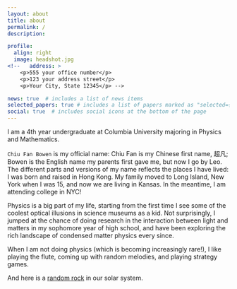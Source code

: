 ```yaml
---
layout: about
title: about
permalink: /
description:

profile:
  align: right
  image: headshot.jpg
<!--   address: >
    <p>555 your office number</p>
    <p>123 your address street</p>
    <p>Your City, State 12345</p> -->

news: true  # includes a list of news items
selected_papers: true # includes a list of papers marked as "selected={true}"
social: true  # includes social icons at the bottom of the page
---
```


I am a 4th year undergraduate at Columbia University majoring in Physics and Mathematics. 

`Chiu Fan Bowen` is my official name: Chiu Fan is my Chinese first name, 超凡; Bowen is the English name my parents first gave me, but now I go by Leo. 
The different parts and versions of my name reflects the places I have lived: I was born and raised in Hong Kong. My family moved to Long Island, New York when I was 15, and now we are living in Kansas. In the meantime, I am attending college in NYC! 

Physics is a big part of my life, starting from the first time I see some of the coolest optical illusions in science museums as a kid. Not surprisingly, I jumped at the chance of doing research in the interaction between light and matters in my sophomore year of high school, and have been exploring the rich landscape of condensed matter physics every since.

When I am not doing physics (which is becoming increasingly rare!), I like playing the flute, coming up with random melodies, and playing strategy games.

And here is a [random rock](https://ssd.jpl.nasa.gov/sbdb.cgi?orb=1;sstr=34249) in our solar system.




<!-- Write your biography here. Tell the world about yourself. Link to your favorite [subreddit](http://reddit.com). You can put a picture in, too. The code is already in, just name your picture `prof_pic.jpg` and put it in the `img/` folder.

Put your address / P.O. box / other info right below your picture. You can also disable any these elements by editing `profile` property of the YAML header of your `_pages/about.md`. Edit `_bibliography/papers.bib` and Jekyll will render your [publications page](/al-folio/publications/) automatically.

Link to your social media connections, too. This theme is set up to use [Font Awesome icons](http://fortawesome.github.io/Font-Awesome/) and [Academicons](https://jpswalsh.github.io/academicons/), like the ones below. Add your Facebook, Twitter, LinkedIn, Google Scholar, or just disable all of them. -->
